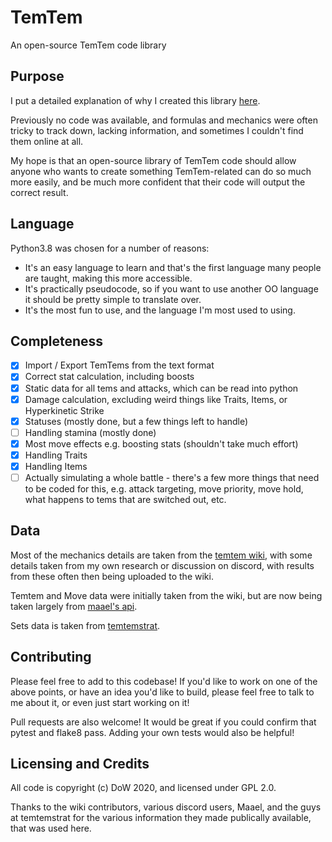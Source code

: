 # TemTem
An open-source TemTem code library

## Purpose
I put a detailed explanation of why I created this library [here](
https://www.playtemtem.com/forums/threads/a-temtem-code-library.9687/#post-50309
).

Previously no code was available, and formulas and mechanics were often tricky
to track down, lacking information, and sometimes I couldn't find them online
at all.

My hope is that an open-source library of TemTem code should allow anyone who
wants to create something TemTem-related can do so much more easily, and be
much more confident that their code will output the correct result.

## Language
Python3.8 was chosen for a number of reasons:
 - It's an easy language to learn and that's the first language many people are
    taught, making this more accessible.
 - It's practically pseudocode, so if you want to use another OO language it
    should be pretty simple to translate over.
 - It's the most fun to use, and the language I'm most used to using.

## Completeness
- [x] Import / Export TemTems from the text format
- [x] Correct stat calculation, including boosts
- [x] Static data for all tems and attacks, which can be read into python
- [x] Damage calculation, excluding weird things like Traits, Items, or
    Hyperkinetic Strike
- [x] Statuses (mostly done, but a few things left to handle)
- [ ] Handling stamina (mostly done)
- [x] Most move effects e.g. boosting stats (shouldn't take much effort)
- [x] Handling Traits
- [x] Handling Items
- [ ] Actually simulating a whole battle - there's a few more things that need
    to be coded for this, e.g. attack targeting, move priority, move hold, what
    happens to tems that are switched out, etc.

## Data
Most of the mechanics details are taken from the
[temtem wiki](https://temtem.gamepedia.com/Temtem_Wiki), with some details
taken from my own research or discussion on discord, with results from these
often then being uploaded to the wiki.

Temtem and Move data were initially taken from the wiki, but are now being
taken largely from [maael's api](https://github.com/maael/temtem-api/).

Sets data is taken from [temtemstrat](https://temtemstrat.com/en/strategic-rank).

## Contributing
Please feel free to add to this codebase! If you'd like to work on one of the
above points, or have an idea you'd like to build, please feel free to talk to
me about it, or even just start working on it!

Pull requests are also welcome! It would be great if you could confirm that
pytest and flake8 pass. Adding your own tests would also be helpful!

## Licensing and Credits
All code is copyright (c) DoW 2020, and licensed under GPL 2.0.

Thanks to the wiki contributors, various discord users, Maael, and the guys at
temtemstrat for the various information they made publically available, that
was used here.
